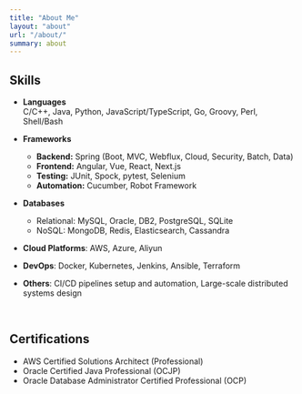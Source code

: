 ```yaml
---
title: "About Me"
layout: "about"
url: "/about/"
summary: about
---
```


## Skills

- **Languages**  
  C/C++, Java, Python, JavaScript/TypeScript, Go, Groovy, Perl, Shell/Bash

- **Frameworks**  
  - **Backend:** Spring (Boot, MVC, Webflux, Cloud, Security, Batch, Data)  
  - **Frontend:** Angular, Vue, React, Next.js  
  - **Testing:** JUnit, Spock, pytest, Selenium  
  - **Automation:** Cucumber, Robot Framework

- **Databases**  
  - Relational: MySQL, Oracle, DB2, PostgreSQL, SQLite  
  - NoSQL: MongoDB, Redis, Elasticsearch, Cassandra

- **Cloud Platforms**: AWS, Azure, Aliyun  
- **DevOps**: Docker, Kubernetes, Jenkins, Ansible, Terraform  
- **Others**: CI/CD pipelines setup and automation, Large-scale distributed systems design

<br>

## Certifications

- AWS Certified Solutions Architect (Professional) 
- Oracle Certified Java Professional (OCJP) 
- Oracle Database Administrator Certified Professional (OCP) 

